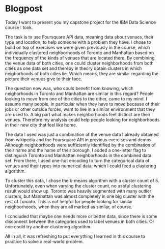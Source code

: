 # Blogpost

Today I want to present you my capstone project for the IBM Data Science course I took.

The task is to use Foursquare API data, meaning data about venues, their type and location, to help someone with a problem they have. I chose to build on top of exercises we were given previously in the course, which individually clustered neighborhoods of Toronto and Manhattan based on the frequency of the kinds of venues that are located there. By combining the venue data of both cities, one could cluster neighborhoods from both cities as one data set and thereby in theory obtain clusters in which neighorhoods of both cities lie. Which means, they are similar regarding the picture their venues give to their face.

The question now was, who could benefit from knowing, which neighorhoods in Toronto and Manhattan are similar in this regard? People looking to move from one of the cities to the other, came to my mind. I assume many people, in particular when they have to move because of their jobs or other outside forces, want to live in a similar environment that they are used to. A big part what makes neighborhoods feel distinct are their venues. Therefore my analysis could help people looking for neighborhoods in their new city that feel like home.

The data I used was just a combination of the venue data I already obtained from wikipedia and the Foursquare API in previous exercises and demos. Although neighborhoods were sufficiently identified by the combination of their name and the name of their borough, I added a one-letter flag to distinguish Toronto and Manhattan neighborhoods in the combined data set. From there, I used one-hot encoding to turn the categorical data of venues and their types into numerical data, which I could feed a clustering algorithm.

To cluster this data, I chose the k-means algorithm with a cluster count of 5. Unfortunately, even when varying the cluster count, no useful clustering result would show up. Toronto was heavily segmented with many outlier clusters, but Manhattan was almost completely in one big cluster with the rest of Toronto. This is not helpful for people looking for similar neighborhoods, when they are all marked as similar, of course.

I concluded that maybe one needs more or better data, since there is some disconnect between the categories used to label venues in both cities. Or one could try another clustering algorithm.

All in all, it was refreshing to put everything I learned in this course to practice to solve a real-world problem.
